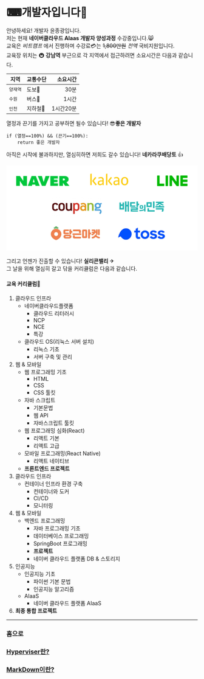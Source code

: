 # ⌨개발자입니다🙂

안녕하세요! 개발자 윤종광입니다.   
저는 현재 **네이버클라우드 AIaas 개발자 양성과정** 수강중입니다.😸   
교육은 _비트캠프_ 에서 진행하며 수강료💳는 ~~1,800만원~~ *전액* 국비지원입니다.   
교육장 위치는 🚇 __강남역__ 부근으로 각 지역에서 접근하려면 소요시간은 다음과 같습니다.   

| 지역     | 교통수단    | 소요시간     |
| -------- | ----------- | ------------:|
| `양재역` | 도보👣     | 30분         |
| `수원`   | 버스🚌     | 1시간        |
| `인천`   | 지하철🚋   | 1시간20분    |

열정과 끈기를 가지고 공부하면 될수 있습니다! 😎**좋은 개발자**
```
if (열정==100%) && (끈기==100%):
    return 좋은 개발자
```    
   
아직은 시작에 불과하지만, 열심히하면 저희도 갈수 있습니다! __네카라쿠배당토__ 👍

 
![네카라쿠배당토](images/neka.png)

그리고 언젠가 진출할 수 있습니다! __실리콘밸리__ ✈   
그 날을 위해 열심히 갈고 닦을 커리큘럼은 다음과 같습니다.


#### 교육 커리큘럼📖

1. 클라우드 인프라
    + 네이버클라우드플랫폼
        + 클라우드 리터러시
        + NCP
        + NCE
        + 특강
    + 클라우드 OS(리눅스 서버 설치)
        + 리눅스 기초
        + 서버 구축 및 관리
2. 웹 & 모바일
    + 웹 프로그래밍 기초
        + HTML
        + CSS
        + CSS 툴킷
    + 자바 스크립트
        + 기본문법
        + 웹 API
        + 자바스크립트 툴킷
    + 웹 프로그래밍 심화(React)
        + 리액트 기본
        + 리액트 고급
    + 모바일 프로그래밍(React Native)
        + 리액트 네이티브
    + **프론트엔드 프로젝트**
3. 클라우드 인프라
    + 컨테이너 인프라 환경 구축
        + 컨테이너와 도커
        + CI/CD
        + 모니터링
4. 웹 & 모바일
    + 백엔드 프로그래밍
        + 자바 프로그래밍 기초
        + 데이터베이스 프로그래밍
        + SpringBoot 프로그래밍
        + **프로젝트**
        + 네이버 클라우드 플랫폼 DB & 스토리지
5. 인공지능
    + 인공지능 기초
        + 파이썬 기본 문법
        + 인공지능 알고리즘
    + AIaaS
        + 네이버 클라우드 플랫폼 AIaaS
6. **최종 통합 프로젝트**

---------------------

### 홈으로

### [Hyperviser란?](HYPERVISOR.md)

### [MarkDown이란?](MARKDOWN.md)
